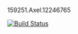 159251.Axel.12246765

[![Build Status](https://travis-ci.com/axels-repo/dusty-table.svg?branch=master)](https://travis-ci.com/axels-repo/dusty-table)